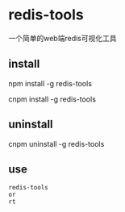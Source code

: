 # redis-tools
一个简单的web端redis可视化工具

## install 
npm install -g redis-tools

cnpm install -g redis-tools

## uninstall
cnpm uninstall -g redis-tools

## use

```
redis-tools 
or
rt
```